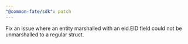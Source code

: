 ```yaml
---
"@common-fate/sdk": patch
---
```


Fix an issue where an entity marshalled with an eid.EID field could not be unmarshalled to a regular struct.
